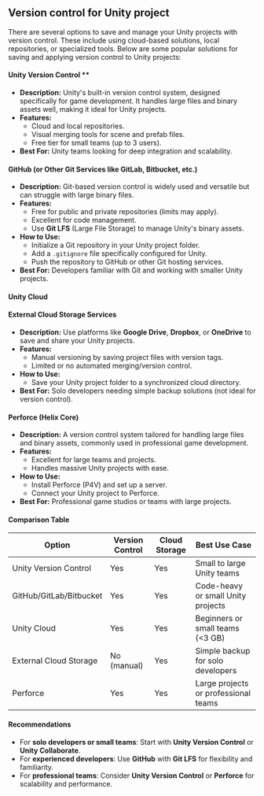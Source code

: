 ## Version control for Unity project


There are several options to save and manage your Unity projects with version control. These include using cloud-based solutions, local repositories, or specialized tools. Below are some popular solutions for saving and applying version control to Unity projects:


#### Unity Version Control **

-   **Description:** Unity's built-in version control system, designed specifically for game development. It handles large files and binary assets well, making it ideal for Unity projects.
-   **Features:**
    -   Cloud and local repositories.
    -   Visual merging tools for scene and prefab files.
    -   Free tier for small teams (up to 3 users).
-   **Best For:** Unity teams looking for deep integration and scalability.

#### **GitHub (or Other Git Services like GitLab, Bitbucket, etc.)**

-   **Description:** Git-based version control is widely used and versatile but can struggle with large binary files.
-   **Features:**
    -   Free for public and private repositories (limits may apply).
    -   Excellent for code management.
    -   Use **Git LFS** (Large File Storage) to manage Unity's binary assets.
-   **How to Use:**
    -   Initialize a Git repository in your Unity project folder.
    -   Add a `.gitignore` file specifically configured for Unity.
    -   Push the repository to GitHub or other Git hosting services.
-   **Best For:** Developers familiar with Git and working with smaller Unity projects.

#### Unity Cloud


#### **External Cloud Storage Services**

-   **Description:** Use platforms like **Google Drive**, **Dropbox**, or **OneDrive** to save and share your Unity projects.
-   **Features:**
    -   Manual versioning by saving project files with version tags.
    -   Limited or no automated merging/version control.
-   **How to Use:**
    -   Save your Unity project folder to a synchronized cloud directory.
-   **Best For:** Solo developers needing simple backup solutions (not ideal for version control).

#### **Perforce (Helix Core)**

-   **Description:** A version control system tailored for handling large files and binary assets, commonly used in professional game development.
-   **Features:**
    -   Excellent for large teams and projects.
    -   Handles massive Unity projects with ease.
-   **How to Use:**
    -   Install Perforce (P4V) and set up a server.
    -   Connect your Unity project to Perforce.
-   **Best For:** Professional game studios or teams with large projects.

#### **Comparison Table**

| **Option** | **Version Control** | **Cloud Storage** | **Best Use Case** |
| --- | --- | --- | --- |
| Unity Version Control | Yes | Yes | Small to large Unity teams |
| GitHub/GitLab/Bitbucket | Yes | Yes | Code-heavy or small Unity projects |
| Unity Cloud | Yes | Yes | Beginners or small teams (<3 GB) |
| External Cloud Storage | No (manual) | Yes | Simple backup for solo developers |
| Perforce | Yes | Yes | Large projects or professional teams |

#### **Recommendations**

-   For **solo developers or small teams**: Start with **Unity Version Control** or **Unity Collaborate**.
-   For **experienced developers**: Use **GitHub** with **Git LFS** for flexibility and familiarity.
-   For **professional teams**: Consider **Unity Version Control** or **Perforce** for scalability and performance.

